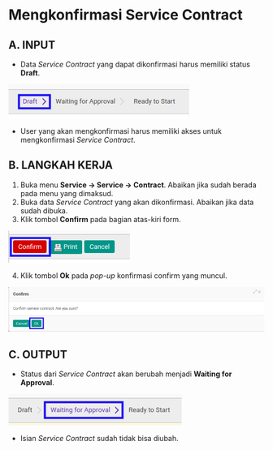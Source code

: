 # Mengkonfirmasi Service Contract

## A. INPUT

* Data *Service Contract* yang dapat dikonfirmasi harus memiliki status **Draft**.

![](../../img/service-contract/status-input-draft.png)

* User yang akan mengkonfirmasi harus memiliki akses untuk mengkonfirmasi *Service Contract*.

## B. LANGKAH KERJA

1. Buka menu **Service -> Service -> Contract**. Abaikan jika sudah berada pada menu yang dimaksud.
2. Buka data *Service Contract* yang akan dikonfirmasi. Abaikan jika data sudah dibuka.
3. Klik tombol **Confirm** pada bagian atas-kiri form.

![](../../img/service-contract/tombol-confirm.png)

4. Klik tombol **Ok** pada *pop-up* konfirmasi confirm yang muncul.

![](../../img/service-contract/pop-up-konfirmasi-confirm.png)

## C. OUTPUT

* Status dari *Service Contract* akan berubah menjadi **Waiting for Approval**.

![](../../img/service-contract/status-waiting-for-approval.png)

* Isian *Service Contract* sudah tidak bisa diubah.
